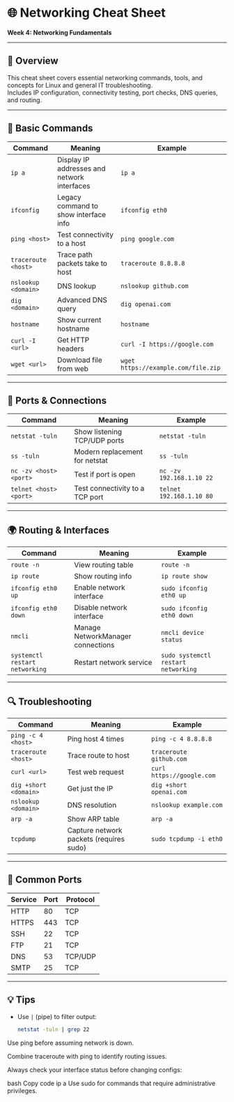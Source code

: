 # 🌐 Networking Cheat Sheet  
**Week 4: Networking Fundamentals**

---

## 🧠 Overview
This cheat sheet covers essential networking commands, tools, and concepts for Linux and general IT troubleshooting.  
Includes IP configuration, connectivity testing, port checks, DNS queries, and routing.

---

## 📡 Basic Commands

| Command | Meaning | Example |
|----------|----------|----------|
| `ip a` | Display IP addresses and network interfaces | `ip a` |
| `ifconfig` | Legacy command to show interface info | `ifconfig eth0` |
| `ping <host>` | Test connectivity to a host | `ping google.com` |
| `traceroute <host>` | Trace path packets take to host | `traceroute 8.8.8.8` |
| `nslookup <domain>` | DNS lookup | `nslookup github.com` |
| `dig <domain>` | Advanced DNS query | `dig openai.com` |
| `hostname` | Show current hostname | `hostname` |
| `curl -I <url>` | Get HTTP headers | `curl -I https://google.com` |
| `wget <url>` | Download file from web | `wget https://example.com/file.zip` |

---

## 🔌 Ports & Connections

| Command | Meaning | Example |
|----------|----------|----------|
| `netstat -tuln` | Show listening TCP/UDP ports | `netstat -tuln` |
| `ss -tuln` | Modern replacement for netstat | `ss -tuln` |
| `nc -zv <host> <port>` | Test if port is open | `nc -zv 192.168.1.10 22` |
| `telnet <host> <port>` | Test connectivity to a TCP port | `telnet 192.168.1.10 80` |

---

## 🌍 Routing & Interfaces

| Command | Meaning | Example |
|----------|----------|----------|
| `route -n` | View routing table | `route -n` |
| `ip route` | Show routing info | `ip route show` |
| `ifconfig eth0 up` | Enable network interface | `sudo ifconfig eth0 up` |
| `ifconfig eth0 down` | Disable network interface | `sudo ifconfig eth0 down` |
| `nmcli` | Manage NetworkManager connections | `nmcli device status` |
| `systemctl restart networking` | Restart network service | `sudo systemctl restart networking` |

---

## 🔍 Troubleshooting

| Command | Meaning | Example |
|----------|----------|----------|
| `ping -c 4 <host>` | Ping host 4 times | `ping -c 4 8.8.8.8` |
| `traceroute <host>` | Trace route to host | `traceroute github.com` |
| `curl <url>` | Test web request | `curl https://google.com` |
| `dig +short <domain>` | Get just the IP | `dig +short openai.com` |
| `nslookup <domain>` | DNS resolution | `nslookup example.com` |
| `arp -a` | Show ARP table | `arp -a` |
| `tcpdump` | Capture network packets (requires sudo) | `sudo tcpdump -i eth0` |

---

## 🧱 Common Ports

| Service | Port | Protocol |
|---------|------|----------|
| HTTP | 80 | TCP |
| HTTPS | 443 | TCP |
| SSH | 22 | TCP |
| FTP | 21 | TCP |
| DNS | 53 | TCP/UDP |
| SMTP | 25 | TCP |

---

## 💡 Tips

- Use `|` (pipe) to filter output:  
  ```bash
  netstat -tuln | grep 22
Use ping before assuming network is down.

Combine traceroute with ping to identify routing issues.

Always check your interface status before changing configs:

bash
Copy code
ip a
Use sudo for commands that require administrative privileges.
